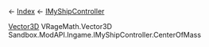 ← [Index](Api-Index) ← [IMyShipController](Sandbox.ModAPI.Ingame.IMyShipController)

[Vector3D](VRageMath.Vector3D) VRageMath.Vector3D Sandbox.ModAPI.Ingame.IMyShipController.CenterOfMass